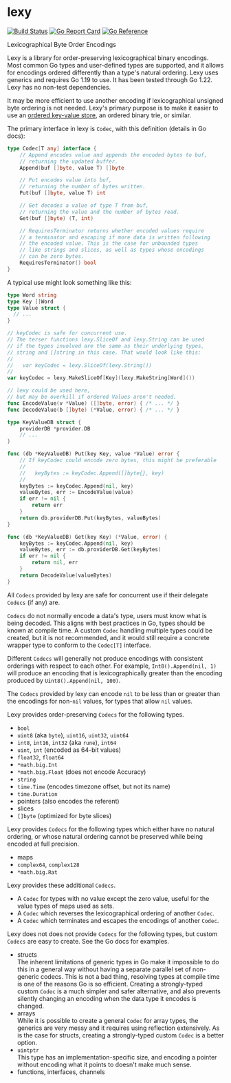 # lexy

[![Build Status](https://github.com/phiryll/lexy/actions/workflows/test.yaml/badge.svg?branch=main)](https://github.com/phiryll/lexy/actions/workflows/test.yaml)
[![Go Report Card](https://goreportcard.com/badge/github.com/phiryll/lexy)](https://goreportcard.com/report/github.com/phiryll/lexy)
[![Go Reference](https://pkg.go.dev/badge/github.com/phiryll/lexy)](https://pkg.go.dev/github.com/phiryll/lexy)

Lexicographical Byte Order Encodings

Lexy is a library for order-preserving lexicographical binary encodings.
Most common Go types and user-defined types are supported,
and it allows for encodings ordered differently than a type's natural ordering.
Lexy uses generics and requires Go 1.19 to use. It has been tested through Go 1.22.
Lexy has no non-test dependencies.

It may be more efficient to use another encoding if lexicographical unsigned byte ordering is not needed.
Lexy's primary purpose is to make it easier to use an
[ordered key-value store](https://en.wikipedia.org/wiki/Ordered_Key-Value_Store),
an ordered binary trie, or similar.

The primary interface in lexy is `Codec`, with this definition (details in Go docs):

```go
type Codec[T any] interface {
    // Append encodes value and appends the encoded bytes to buf,
    // returning the updated buffer.
    Append(buf []byte, value T) []byte

    // Put encodes value into buf,
    // returning the number of bytes written.
    Put(buf []byte, value T) int

    // Get decodes a value of type T from buf,
    // returning the value and the number of bytes read.
    Get(buf []byte) (T, int)

    // RequiresTerminator returns whether encoded values require
    // a terminator and escaping if more data is written following
    // the encoded value. This is the case for unbounded types
    // like strings and slices, as well as types whose encodings
    // can be zero bytes.
    RequiresTerminator() bool
}
```

A typical use might look something like this:

```go
type Word string
type Key []Word
type Value struct {
  // ...
}

// keyCodec is safe for concurrent use.
// The terser functions lexy.SliceOf and lexy.String can be used
// if the types involved are the same as their underlying types,
// string and []string in this case. That would look like this:
//
//   var keyCodec = lexy.SliceOf(lexy.String())
//
var keyCodec = lexy.MakeSliceOf[Key](lexy.MakeString[Word]())

// lexy could be used here,
// but may be overkill if ordered Values aren't needed.
func EncodeValue(v *Value) ([]byte, error) { /* ... */ }
func DecodeValue(b []byte) (*Value, error) { /* ... */ }

type KeyValueDB struct {
    providerDB *provider.DB
    // ...
}

func (db *KeyValueDB) Put(key Key, value *Value) error {
    // If keyCodec could encode zero bytes, this might be preferable
    //
    //   keyBytes := keyCodec.Append([]byte{}, key)
    //
    keyBytes := keyCodec.Append(nil, key)
    valueBytes, err := EncodeValue(value)
    if err != nil {
        return err
    }
    return db.providerDB.Put(keyBytes, valueBytes)
}

func (db *KeyValueDB) Get(key Key) (*Value, error) {
    keyBytes := keyCodec.Append(nil, key)
    valueBytes, err := db.providerDB.Get(keyBytes)
    if err != nil {
        return nil, err
    }
    return DecodeValue(valueBytes)
}
```

All `Codecs` provided by lexy are safe for concurrent use if their delegate `Codecs` (if any) are.

`Codecs` do not normally encode a data's type, users must know what is being decoded.
This aligns with best practices in Go, types should be known at compile time.
A custom `Codec` handling multiple types could be created, but it is not recommended,
and it would still require a concrete wrapper type to conform to the `Codec[T]` interface.

Different `Codecs` will generally not produce encodings with consistent orderings with respect to each other.
For example, `Int8().Append(nil, 1)` will produce an encoding
that is lexicographically greater than the encoding produced by `Uint8().Append(nil, 100)`.

The `Codecs` provided by lexy can encode `nil` to be less than or greater than
the encodings for non-`nil` values, for types that allow `nil` values.

Lexy provides order-preserving `Codecs` for the following types.

* `bool`
* `uint8` (aka `byte`), `uint16`, `uint32`, `uint64`
* `int8`, `int16`, `int32` (aka `rune`), `int64`
* `uint`, `int` (encoded as 64-bit values)
* `float32`, `float64`
* `*math.big.Int`
* `*math.big.Float` (does not encode Accuracy)
* `string`
* `time.Time` (encodes timezone offset, but not its name)
* `time.Duration`
* pointers (also encodes the referent)
* slices
* `[]byte` (optimized for byte slices)

Lexy provides `Codecs` for the following types which either have no natural ordering,
or whose natural ordering cannot be preserved while being encoded at full precision.

* maps
* `complex64`, `complex128`
* `*math.big.Rat`

Lexy provides these additional `Codecs`.

* A `Codec` for types with no value except the zero value, useful for the value types of maps used as sets.
* A `Codec` which reverses the lexicographical ordering of another `Codec`.
* A `Codec` which terminates and escapes the encodings of another `Codec`.

Lexy does not does not provide `Codecs` for the following types, but custom `Codecs` are easy to create.
See the Go docs for examples.

* structs  
  The inherent limitations of generic types in Go make it impossible
  to do this in a general way without having a separate parallel set of non-generic codecs.
  This is not a bad thing, resolving types at compile time is one of the reasons Go is so efficient.
  Creating a strongly-typed custom `Codec` is a much simpler and safer alternative,
  and also prevents silently changing an encoding when the data type it encodes is changed.
* arrays  
  While it is possible to create a general `Codec` for array types,
  the generics are very messy and it requires using reflection extensively.
  As is the case for structs, creating a strongly-typed custom `Codec` is a better option.
* `uintptr`  
  This type has an implementation-specific size,
  and encoding a pointer without encoding what it points to doesn't make much sense.
* functions, interfaces, channels
